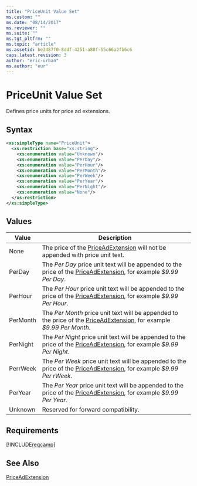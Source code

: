```yaml
---
title: "PriceUnit Value Set"
ms.custom: ""
ms.date: "08/14/2017"
ms.reviewer: ""
ms.suite: ""
ms.tgt_pltfrm: ""
ms.topic: "article"
ms.assetid: be3487f0-8ddf-4251-a80f-55c66a2fb6c6
caps.latest.revision: 3
author: "eric-urban"
ms.author: "eur"
---
```

# PriceUnit Value Set
Defines price units for price ad extensions.

## Syntax

```xml
<xs:simpleType name="PriceUnit">
  <xs:restriction base="xs:string">
    <xs:enumeration value="Unknown"/>
    <xs:enumeration value="PerDay"/>
    <xs:enumeration value="PerHour"/>
    <xs:enumeration value="PerMonth"/>
    <xs:enumeration value="PerWeek"/>
    <xs:enumeration value="PerYear"/>
    <xs:enumeration value="PerNight"/>
    <xs:enumeration value="None"/>
  </xs:restriction>
</xs:simpleType>
```

## Values

|Value|Description|
|---------|---------------|
|None|The price of the [PriceAdExtension](../campaign-api/priceadextension-data-object.md) will not be appended with price unit text.|
|PerDay|The *Per Day* price unit text will be appended to the price of the [PriceAdExtension](../campaign-api/priceadextension-data-object.md), for example *$9.99 Per Day*.|
|PerHour|The *Per Hour* price unit text will be appended to the price of the [PriceAdExtension](../campaign-api/priceadextension-data-object.md), for example *$9.99 Per Hour*.|
|PerMonth|The *Per Month* price unit text will be appended to the price of the [PriceAdExtension](../campaign-api/priceadextension-data-object.md), for example *$9.99 Per Month*.|
|PerNight|The *Per Night* price unit text will be appended to the price of the [PriceAdExtension](../campaign-api/priceadextension-data-object.md), for example *$9.99 Per Night*.|
|PerrWeek|The *Per Week* price unit text will be appended to the price of the [PriceAdExtension](../campaign-api/priceadextension-data-object.md), for example *$9.99 Per rWeek*.|
|PerYear|The *Per Year* price unit text will be appended to the price of the [PriceAdExtension](../campaign-api/priceadextension-data-object.md), for example *$9.99 Per Year*.|
|Unknown|Reserved for forward compatibility.|

## Requirements
[!INCLUDE[reqcamp](../campaign-api/includes/reqcamp.md)]

## See Also
[PriceAdExtension](../campaign-api/priceadextension-data-object.md)  


